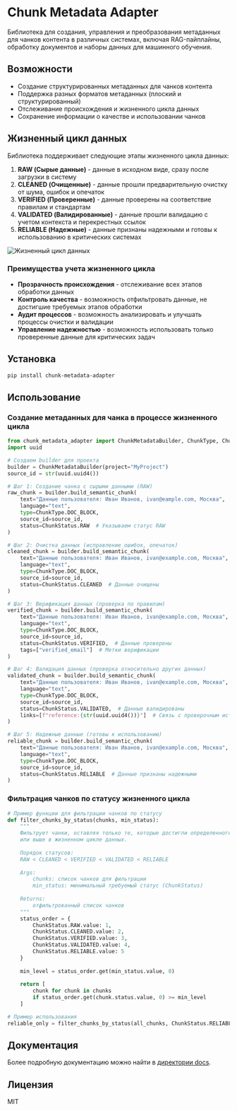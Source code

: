 # Chunk Metadata Adapter

Библиотека для создания, управления и преобразования метаданных для чанков контента в различных системах, включая RAG-пайплайны, обработку документов и наборы данных для машинного обучения.

## Возможности

- Создание структурированных метаданных для чанков контента
- Поддержка разных форматов метаданных (плоский и структурированный)
- Отслеживание происхождения и жизненного цикла данных
- Сохранение информации о качестве и использовании чанков

## Жизненный цикл данных

Библиотека поддерживает следующие этапы жизненного цикла данных:

1. **RAW (Сырые данные)** - данные в исходном виде, сразу после загрузки в систему
2. **CLEANED (Очищенные)** - данные прошли предварительную очистку от шума, ошибок и опечаток
3. **VERIFIED (Проверенные)** - данные проверены на соответствие правилам и стандартам
4. **VALIDATED (Валидированные)** - данные прошли валидацию с учетом контекста и перекрестных ссылок
5. **RELIABLE (Надежные)** - данные признаны надежными и готовы к использованию в критических системах

![Жизненный цикл данных](https://example.com/data_lifecycle.png)

### Преимущества учета жизненного цикла

- **Прозрачность происхождения** - отслеживание всех этапов обработки данных
- **Контроль качества** - возможность отфильтровать данные, не достигшие требуемых этапов обработки
- **Аудит процессов** - возможность анализировать и улучшать процессы очистки и валидации
- **Управление надежностью** - возможность использовать только проверенные данные для критических задач

## Установка

```bash
pip install chunk-metadata-adapter
```

## Использование

### Создание метаданных для чанка в процессе жизненного цикла

```python
from chunk_metadata_adapter import ChunkMetadataBuilder, ChunkType, ChunkStatus
import uuid

# Создаем builder для проекта
builder = ChunkMetadataBuilder(project="MyProject")
source_id = str(uuid.uuid4())

# Шаг 1: Создание чанка с сырыми данными (RAW)
raw_chunk = builder.build_semantic_chunk(
    text="Данные пользователя: Иван Иванов, ivan@eample.com, Москва",
    language="text",
    type=ChunkType.DOC_BLOCK,
    source_id=source_id,
    status=ChunkStatus.RAW  # Указываем статус RAW
)

# Шаг 2: Очистка данных (исправление ошибок, опечаток)
cleaned_chunk = builder.build_semantic_chunk(
    text="Данные пользователя: Иван Иванов, ivan@example.com, Москва",  # Исправлена опечатка в email
    language="text",
    type=ChunkType.DOC_BLOCK,
    source_id=source_id,
    status=ChunkStatus.CLEANED  # Данные очищены
)

# Шаг 3: Верификация данных (проверка по правилам)
verified_chunk = builder.build_semantic_chunk(
    text="Данные пользователя: Иван Иванов, ivan@example.com, Москва",
    language="text",
    type=ChunkType.DOC_BLOCK,
    source_id=source_id,
    status=ChunkStatus.VERIFIED,  # Данные проверены
    tags=["verified_email"]  # Метки верификации
)

# Шаг 4: Валидация данных (проверка относительно других данных)
validated_chunk = builder.build_semantic_chunk(
    text="Данные пользователя: Иван Иванов, ivan@example.com, Москва",
    language="text",
    type=ChunkType.DOC_BLOCK,
    source_id=source_id,
    status=ChunkStatus.VALIDATED,  # Данные валидированы
    links=[f"reference:{str(uuid.uuid4())}"]  # Связь с проверочным источником
)

# Шаг 5: Надежные данные (готовы к использованию)
reliable_chunk = builder.build_semantic_chunk(
    text="Данные пользователя: Иван Иванов, ivan@example.com, Москва",
    language="text",
    type=ChunkType.DOC_BLOCK,
    source_id=source_id,
    status=ChunkStatus.RELIABLE  # Данные признаны надежными
)
```

### Фильтрация чанков по статусу жизненного цикла

```python
# Пример функции для фильтрации чанков по статусу
def filter_chunks_by_status(chunks, min_status):
    """
    Фильтрует чанки, оставляя только те, которые достигли определенного статуса
    или выше в жизненном цикле данных.
    
    Порядок статусов: 
    RAW < CLEANED < VERIFIED < VALIDATED < RELIABLE
    
    Args:
        chunks: список чанков для фильтрации
        min_status: минимальный требуемый статус (ChunkStatus)
        
    Returns:
        отфильтрованный список чанков
    """
    status_order = {
        ChunkStatus.RAW.value: 1,
        ChunkStatus.CLEANED.value: 2,
        ChunkStatus.VERIFIED.value: 3,
        ChunkStatus.VALIDATED.value: 4, 
        ChunkStatus.RELIABLE.value: 5
    }
    
    min_level = status_order.get(min_status.value, 0)
    
    return [
        chunk for chunk in chunks 
        if status_order.get(chunk.status.value, 0) >= min_level
    ]

# Пример использования
reliable_only = filter_chunks_by_status(all_chunks, ChunkStatus.RELIABLE)
```

## Документация

Более подробную документацию можно найти в [директории docs](./docs).

## Лицензия

MIT 